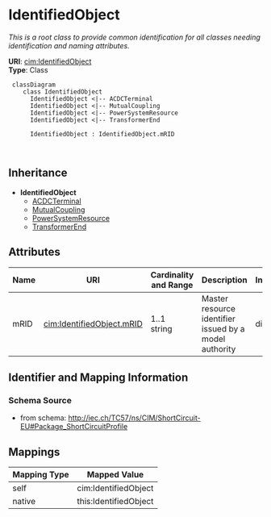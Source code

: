 # IdentifiedObject


_This is a root class to provide common identification for all classes needing identification and naming attributes._





**URI**: [cim:IdentifiedObject](http://iec.ch/TC57/CIM100#IdentifiedObject)<br />
**Type**: Class




```mermaid
 classDiagram
    class IdentifiedObject
      IdentifiedObject <|-- ACDCTerminal
      IdentifiedObject <|-- MutualCoupling
      IdentifiedObject <|-- PowerSystemResource
      IdentifiedObject <|-- TransformerEnd
      
      IdentifiedObject : IdentifiedObject.mRID
        
      
```





## Inheritance
* **IdentifiedObject**
    * [ACDCTerminal](ACDCTerminal.md)
    * [MutualCoupling](MutualCoupling.md)
    * [PowerSystemResource](PowerSystemResource.md)
    * [TransformerEnd](TransformerEnd.md)



## Attributes


| Name | URI | Cardinality and Range | Description | Inheritance |
| ---  | --- | --- | --- | --- |
| mRID | [cim:IdentifiedObject.mRID](http://iec.ch/TC57/CIM100#IdentifiedObject.mRID) | 1..1 <br />  string  | Master resource identifier issued by a model authority | direct |









## Identifier and Mapping Information







### Schema Source


* from schema: http://iec.ch/TC57/ns/CIM/ShortCircuit-EU#Package_ShortCircuitProfile





## Mappings

| Mapping Type | Mapped Value |
| ---  | ---  |
| self | cim:IdentifiedObject |
| native | this:IdentifiedObject |




